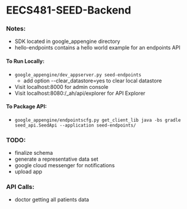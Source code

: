 EECS481-SEED-Backend
============
### Notes:
- SDK located in google_appengine directory
- hello-endpoints contains a hello world example for an endpoints API

#### To Run Locally:
- `google_appengine/dev_appserver.py seed-endpoints`
	- add option --clear_datastore=yes to clear local datastore
- Visit localhost:8000 for admin console
- Visit localhost:8080:/_ah/api/explorer for API Explorer

#### To Package API:
- `google_appengine/endpointscfg.py get_client_lib java -bs gradle seed_api.SeedApi --application seed-endpoints/`

### TODO:
- finalize schema
- generate a representative data set
- google cloud messenger for notifications
- upload app

### API Calls:
- doctor getting all patients data
